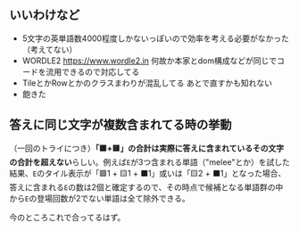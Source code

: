 ## いいわけなど
- 5文字の英単語数4000程度しかないっぽいので効率を考える必要がなかった（考えてない）
- WORDLE2 https://www.wordle2.in 何故か本家とdom構成などが同じでコードを流用できるので対応してる
- TileとかRowとかのクラスまわりが混乱してる あとで直すかも知れない
- 飽きた

## 答えに同じ文字が複数含まれてる時の挙動
（一回のトライにつき）**「🟩+🟨」の合計は実際に答えに含まれているその文字の合計を超えない**らしい。例えば`E`が3つ含まれる単語（"melee"とか）を試した結果、`E`のタイル表示が「🟩1 + 🟨1 + ⬛️1」或いは「🟨2 + ⬛️1」となった場合、答えに含まれる`E`の数は2個と確定するので、その時点で候補となる単語群の中から`E`の登場回数が2でない単語は全て除外できる。

今のところこれで合ってるはず。
